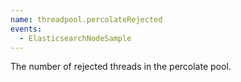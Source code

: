 ```yaml
---
name: threadpool.percolateRejected
events:
  - ElasticsearchNodeSample
---
```


The number of rejected threads in the percolate pool.
